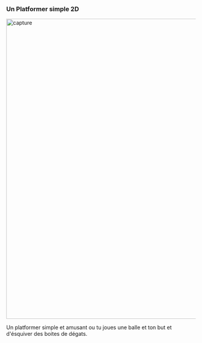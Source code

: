 ### Un Platformer simple 2D

<img width="798" alt="capture" src="https://github.com/user-attachments/assets/60440f54-c8f3-4550-8dbf-1f5d6d959526">


Un platformer simple et amusant ou tu joues une balle et ton but et d'ésquiver des boites de dégats.

